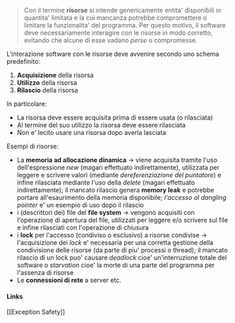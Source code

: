 >Con il termine **risorse** si intende genericamente entita' disponibili in quantita' limitata e la cui mancanza potrebbe compromettere o limitare la funzionalita' del programma. Per questo motivo, il software deve necessariamente interagire con le risorse in modo corretto, evitando che alcune di esse vadano *perse* o compromesse.

L'interazione software con le risorse deve avvenire secondo uno schema predefinito:
1. **Acquisizione** della risorsa
2. **Utilizzo** della risorsa
3. **Rilascio** della risorsa

In particolare:
- La risorsa deve essere acquisita prima di essere usata (o rilasciata)
- Al termine del suo utilizzo la risorsa deve essere rilasciata
- Non e' lecito usare una risorsa dopo averla lasciata

Esempi di risorse:
- La **memoria ad allocazione dinamica** -> viene acquisita tramite l'uso dell'espressione *new* (magari effettuato indirettamente), utilizzata per leggere e scrivere valori (mediante *dereferenziazione del puntatore*) e infine rilasciata mediante l'uso della *delete* (magari effettuato indirettamente); il mancato rilascio genera **memory leak** e potrebbe portare all'esaurimento della memoria disponibile; *l'accesso al dangling pointer* e' un esempio di uso dopo il rilascio
- i (descrittori dei) file del **file system** -> vengono acquisiti con l'operazione di apertura del file, utilizzati per leggere e/o scrivere sul file e infine rilasciati con l'operazione di chiusura
- i **lock** per l'accesso (condiviso o esclusivo) a risorse condivise -> l'acquisizione dei *lock* e' necessaria per una corretta gestione della condivisione delle risorse (da parte di piu' processi o thread); il mancato rilascio di un lock puo' causare *deadlock* cioe' un'interruzione totale del software o *starvation* cioe' la morte di una parte del programma per l'assenza di risorse
- Le **connessioni di rete** a server etc.

#### Links
[[Exception Safety]]